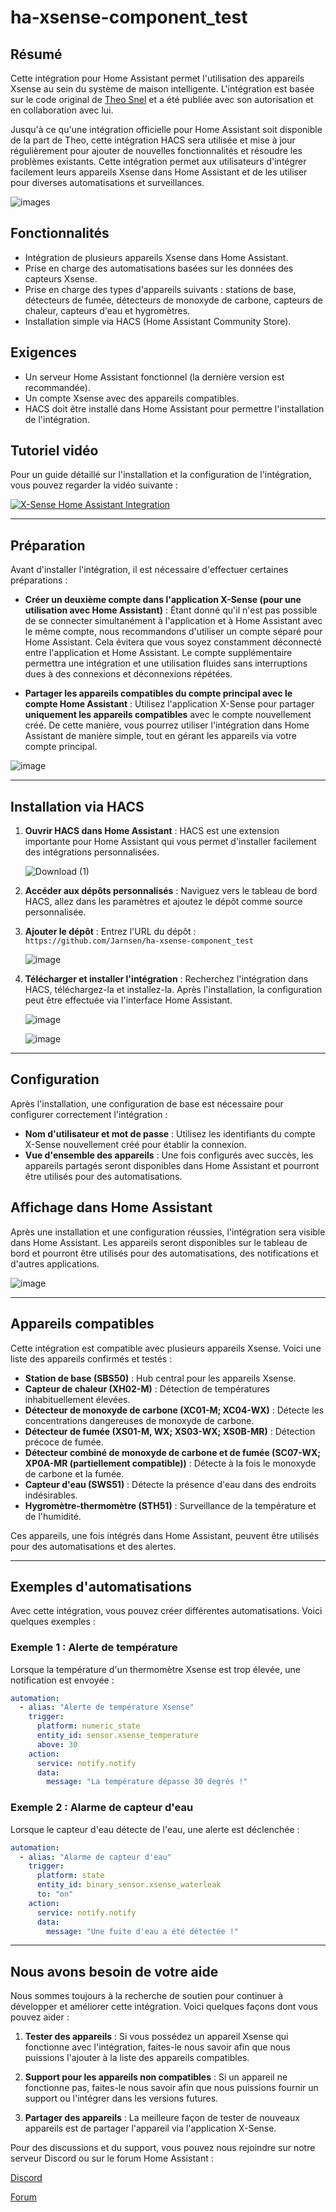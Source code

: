 # ha-xsense-component_test

## Résumé
Cette intégration pour Home Assistant permet l'utilisation des appareils Xsense au sein du système de maison intelligente. L'intégration est basée sur le code original de [Theo Snel](https://github.com/theosnel/homeassistant-core/tree/xsense/homeassistant/components/xsense) et a été publiée avec son autorisation et en collaboration avec lui.

Jusqu'à ce qu'une intégration officielle pour Home Assistant soit disponible de la part de Theo, cette intégration HACS sera utilisée et mise à jour régulièrement pour ajouter de nouvelles fonctionnalités et résoudre les problèmes existants. Cette intégration permet aux utilisateurs d'intégrer facilement leurs appareils Xsense dans Home Assistant et de les utiliser pour diverses automatisations et surveillances.

![images](https://github.com/Elwinmage/ha-xsense-component/assets/15807572/c49a97f2-5e10-4129-82bc-1d647adc0895)

## Fonctionnalités
- Intégration de plusieurs appareils Xsense dans Home Assistant.
- Prise en charge des automatisations basées sur les données des capteurs Xsense.
- Prise en charge des types d'appareils suivants : stations de base, détecteurs de fumée, détecteurs de monoxyde de carbone, capteurs de chaleur, capteurs d'eau et hygromètres.
- Installation simple via HACS (Home Assistant Community Store).

## Exigences
- Un serveur Home Assistant fonctionnel (la dernière version est recommandée).
- Un compte Xsense avec des appareils compatibles.
- HACS doit être installé dans Home Assistant pour permettre l'installation de l'intégration.

## Tutoriel vidéo
Pour un guide détaillé sur l'installation et la configuration de l'intégration, vous pouvez regarder la vidéo suivante :

[![X-Sense Home Assistant Integration](https://img.youtube.com/vi/3CCKK-qX-YA/0.jpg)](https://www.youtube.com/watch?v=3CCKK-qX-YA)

____________________________________________________________

## Préparation
Avant d'installer l'intégration, il est nécessaire d'effectuer certaines préparations :

- **Créer un deuxième compte dans l'application X-Sense (pour une utilisation avec Home Assistant)** : Étant donné qu'il n'est pas possible de se connecter simultanément à l'application et à Home Assistant avec le même compte, nous recommandons d'utiliser un compte séparé pour Home Assistant. Cela évitera que vous soyez constamment déconnecté entre l'application et Home Assistant. Le compte supplémentaire permettra une intégration et une utilisation fluides sans interruptions dues à des connexions et déconnexions répétées.

- **Partager les appareils compatibles du compte principal avec le compte Home Assistant** : Utilisez l'application X-Sense pour partager **uniquement les appareils compatibles** avec le compte nouvellement créé. De cette manière, vous pourrez utiliser l'intégration dans Home Assistant de manière simple, tout en gérant les appareils via votre compte principal.

![image](https://github.com/Elwinmage/ha-xsense-component/assets/15807572/9cc18693-5f37-49c5-a67d-22602fa7eef5)

____________________________________________________________

## Installation via HACS
1. **Ouvrir HACS dans Home Assistant** :
   HACS est une extension importante pour Home Assistant qui vous permet d'installer facilement des intégrations personnalisées.

   ![Download (1)](https://github.com/Elwinmage/ha-xsense-component/assets/15807572/3220c686-f53f-4766-9523-e3272a6ff104)

2. **Accéder aux dépôts personnalisés** :
   Naviguez vers le tableau de bord HACS, allez dans les paramètres et ajoutez le dépôt comme source personnalisée.

3. **Ajouter le dépôt** :
   Entrez l'URL du dépôt : `https://github.com/Jarnsen/ha-xsense-component_test`

   ![image](https://github.com/Elwinmage/ha-xsense-component/assets/15807572/48c23cf0-a212-4889-8d08-f995ff2fd5d7)

4. **Télécharger et installer l'intégration** :
   Recherchez l'intégration dans HACS, téléchargez-la et installez-la. Après l'installation, la configuration peut être effectuée via l'interface Home Assistant.

   ![image](https://github.com/Elwinmage/ha-xsense-component/assets/15807572/5bd2d567-6568-47c5-a45e-6af7228ff30e)
   
   ![image](https://github.com/Elwinmage/ha-xsense-component/assets/15807572/33cd7bfa-eec2-44f5-af30-4f21269f0081)

____________________________________________________________

## Configuration
Après l'installation, une configuration de base est nécessaire pour configurer correctement l'intégration :
- **Nom d'utilisateur et mot de passe** : Utilisez les identifiants du compte X-Sense nouvellement créé pour établir la connexion.
- **Vue d'ensemble des appareils** : Une fois configurés avec succès, les appareils partagés seront disponibles dans Home Assistant et pourront être utilisés pour des automatisations.

## Affichage dans Home Assistant
Après une installation et une configuration réussies, l'intégration sera visible dans Home Assistant. Les appareils seront disponibles sur le tableau de bord et pourront être utilisés pour des automatisations, des notifications et d'autres applications.

![image](https://github.com/Elwinmage/ha-xsense-component/assets/15807572/50bbafde-c94b-445e-9aa3-9c33d5f151d6)

____________________________________________________________

## Appareils compatibles
Cette intégration est compatible avec plusieurs appareils Xsense. Voici une liste des appareils confirmés et testés :
- **Station de base (SBS50)** : Hub central pour les appareils Xsense.
- **Capteur de chaleur (XH02-M)** : Détection de températures inhabituellement élevées.
- **Détecteur de monoxyde de carbone (XC01-M; XC04-WX)** : Détecte les concentrations dangereuses de monoxyde de carbone.
- **Détecteur de fumée (XS01-M, WX; XS03-WX; XS0B-MR)** : Détection précoce de fumée.
- **Détecteur combiné de monoxyde de carbone et de fumée (SC07-WX; XP0A-MR (partiellement compatible))** : Détecte à la fois le monoxyde de carbone et la fumée.
- **Capteur d'eau (SWS51)** : Détecte la présence d'eau dans des endroits indésirables.
- **Hygromètre-thermomètre (STH51)** : Surveillance de la température et de l'humidité.

Ces appareils, une fois intégrés dans Home Assistant, peuvent être utilisés pour des automatisations et des alertes.

____________________________________________________________

## Exemples d'automatisations
Avec cette intégration, vous pouvez créer différentes automatisations. Voici quelques exemples :

### Exemple 1 : Alerte de température
Lorsque la température d'un thermomètre Xsense est trop élevée, une notification est envoyée :
```yaml
automation:
  - alias: "Alerte de température Xsense"
    trigger:
      platform: numeric_state
      entity_id: sensor.xsense_temperature
      above: 30
    action:
      service: notify.notify
      data:
        message: "La température dépasse 30 degrés !"
```

### Exemple 2 : Alarme de capteur d'eau
Lorsque le capteur d'eau détecte de l'eau, une alerte est déclenchée :
```yaml
automation:
  - alias: "Alarme de capteur d'eau"
    trigger:
      platform: state
      entity_id: binary_sensor.xsense_waterleak
      to: "on"
    action:
      service: notify.notify
      data:
        message: "Une fuite d'eau a été détectée !"
```

____________________________________________________________

## Nous avons besoin de votre aide
Nous sommes toujours à la recherche de soutien pour continuer à développer et améliorer cette intégration. Voici quelques façons dont vous pouvez aider :

1. **Tester des appareils** : Si vous possédez un appareil Xsense qui fonctionne avec l'intégration, faites-le nous savoir afin que nous puissions l'ajouter à la liste des appareils compatibles.

2. **Support pour les appareils non compatibles** : Si un appareil ne fonctionne pas, faites-le nous savoir afin que nous puissions fournir un support ou l'intégrer dans les versions futures.

3. **Partager des appareils** : La meilleure façon de tester de nouveaux appareils est de partager l'appareil via l'application X-Sense.

Pour des discussions et du support, vous pouvez nous rejoindre sur notre serveur Discord ou sur le forum Home Assistant :

[Discord](https://discord.gg/5phHHgGb3V)

[Forum](https://community.home-assistant.io/t/x-sense-security-is-it-possible-to-create-an-integration/534119/110)

